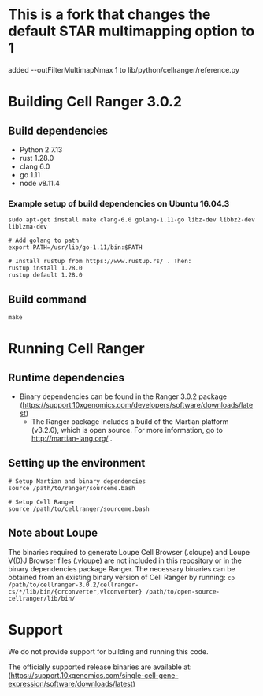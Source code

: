 # This is a fork that changes the default STAR multimapping option to 1
 added --outFilterMultimapNmax 1 to lib/python/cellranger/reference.py 

# Building Cell Ranger 3.0.2
## Build dependencies
- Python 2.7.13
- rust 1.28.0
- clang 6.0
- go 1.11
- node v8.11.4

### Example setup of build dependencies on Ubuntu 16.04.3
```
sudo apt-get install make clang-6.0 golang-1.11-go libz-dev libbz2-dev liblzma-dev

# Add golang to path
export PATH=/usr/lib/go-1.11/bin:$PATH

# Install rustup from https://www.rustup.rs/ . Then:
rustup install 1.28.0
rustup default 1.28.0
```

## Build command
`make`

# Running Cell Ranger
## Runtime dependencies
- Binary dependencies can be found in the Ranger 3.0.2 package (https://support.10xgenomics.com/developers/software/downloads/latest)
  - The Ranger package includes a build of the Martian platform (v3.2.0), which is open source. For more information, go to http://martian-lang.org/ .

## Setting up the environment
```
# Setup Martian and binary dependencies
source /path/to/ranger/sourceme.bash

# Setup Cell Ranger
source /path/to/cellranger/sourceme.bash
```

## Note about Loupe
The binaries required to generate Loupe Cell Browser (.cloupe) and Loupe V(D)J Browser files (.vloupe) are not included in this repository or in the binary dependencies package Ranger. The necessary binaries can be obtained from an existing binary version of Cell Ranger by running:
`cp /path/to/cellranger-3.0.2/cellranger-cs/*/lib/bin/{crconverter,vlconverter} /path/to/open-source-cellranger/lib/bin/`

# Support
We do not provide support for building and running this code.

The officially supported release binaries are available at: (https://support.10xgenomics.com/single-cell-gene-expression/software/downloads/latest)
